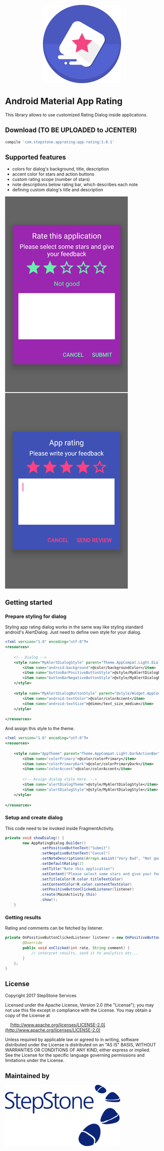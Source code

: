 <p align="center">
  <img src ="./graphics/logo.png" width="256" height="256"/>
</p>

# Android Material App Rating

This library allows to use customized Rating Dialog inside applications.

## Download (TO BE UPLOADED to JCENTER)
```groovy
compile 'com.stepstone.apprating:app-rating:1.0.1'
```

## Supported features
  - colors for dialog's background, title, description
  - accent color for stars and action buttons
  - custom rating scope (number of stars)
  - note descriptions below rating bar, which describes each note
  - defining custom dialog's title and description

<img src ="./graphics/rating_dialog_sample_1.png" width="402" height="640"/>&nbsp;&nbsp;
<img src ="./graphics/rating_dialog_sample_2.png" width="402" height="640"/>

## Getting started

### Prepare styling for dialog

Styling app rating dialog works in the same way like styling standard android's AlertDialog.
Just need to define own style for your dialog.
```xml
<?xml version="1.0" encoding="utf-8"?>
<resources>

    <!-- Dialog -->
    <style name="MyAlertDialogStyle" parent="Theme.AppCompat.Light.Dialog.Alert">
        <item name="android:background">@color/backgroundColor</item>
        <item name="buttonBarPositiveButtonStyle">@style/MyAlertDialogButtonStyle</item>
        <item name="buttonBarNegativeButtonStyle">@style/MyAlertDialogButtonStyle</item>
    </style>

    <style name="MyAlertDialogButtonStyle" parent="@style/Widget.AppCompat.Button.ButtonBar.AlertDialog">
        <item name="android:textColor">@color/colorAccent</item>
        <item name="android:textSize">@dimen/text_size_medium</item>
    </style>

</resources>
```

And assign this style to the theme.
```xml
<?xml version="1.0" encoding="utf-8"?>
<resources>

    <style name="AppTheme" parent="Theme.AppCompat.Light.DarkActionBar">
        <item name="colorPrimary">@color/colorPrimary</item>
        <item name="colorPrimaryDark">@color/colorPrimaryDark</item>
        <item name="colorAccent">@color/colorAccent</item>

        <!-- Assign dialog style here. -->
        <item name="alertDialogTheme">@style/MyAlertDialogStyle</item>
        <item name="alertDialogStyle">@style/MyAlertDialogStyle</item>
    </style>

</resources>
```

### Setup and create dialog

This code need to be invoked inside FragmentActivity.

```java
private void showDialog() {
        new AppRatingDialog.Builder()
                .setPositiveButtonText("Submit")
                .setNegativeButtonText("Cancel")
                .setNoteDescriptions(Arrays.asList("Very Bad", "Not good", "Quite ok", "Very Good", "Excellent !!!"))
                .setDefaultRating(2)
                .setTitle("Rate this application")
                .setContent("Please select some stars and give your feedback")
                .setTitleColor(R.color.titleTextColor)
                .setContentColor(R.color.contentTextColor)
                .setPositiveButtonClickedListener(listener)
                .create(MainActivity.this)
                .show();
    }
```

### Getting results

Rating and comments can be fetched by listener.

```java
private OnPositiveButtonClickedListener listener = new OnPositiveButtonClickedListener() {
        @Override
        public void onClicked(int rate, String comment) {
            // interpret results, send it to analytics etc...
        }
    };
}
```

## License
Copyright 2017 StepStone Services

Licensed under the Apache License, Version 2.0 (the "License");
you may not use this file except in compliance with the License.
You may obtain a copy of the License at

&nbsp;&nbsp;&nbsp;&nbsp;[http://www.apache.org/licenses/LICENSE-2.0](http://www.apache.org/licenses/LICENSE-2.0)

Unless required by applicable law or agreed to in writing, software
distributed under the License is distributed on an "AS IS" BASIS,
WITHOUT WARRANTIES OR CONDITIONS OF ANY KIND, either express or implied.
See the License for the specific language governing permissions and
limitations under the License.

## Maintained by
<a href="http://www.stepstone.com"><img src ="./graphics/stepstone-logo.png" alt="Stepstone" /></a>